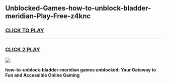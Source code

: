 
## Unblocked-Games-how-to-unblock-bladder-meridian-Play-Free-z4knc
<h3>
<a href="https://premium76.site?title=how-to-unblock-bladder-meridian&ref=10A">CLICK TO PLAY</a></h3>
<hr>

<h3>
<a href="https://premium76.site?title=how-to-unblock-bladder-meridian&ref=10A">CLICK 2 PLAY</a>
  
</h3>

<a href="https://premium76.site?title=how-to-unblock-bladder-meridian&ref=10A"><img src="https://clearcache.store/games.png"></a>


**how-to-unblock-bladder-meridian games unblocked: Your Gateway to Fun and Accessible Online Gaming**
